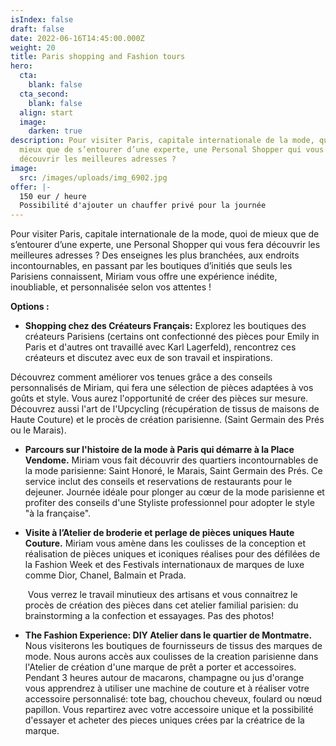 ```yaml
---
isIndex: false
draft: false
date: 2022-06-16T14:45:00.000Z
weight: 20
title: Paris shopping and Fashion tours
hero:
  cta:
    blank: false
  cta_second:
    blank: false
  align: start
  image:
    darken: true
description: Pour visiter Paris, capitale internationale de la mode, quoi de
  mieux que de s’entourer d’une experte, une Personal Shopper qui vous fera
  découvrir les meilleures adresses ?
image:
  src: /images/uploads/img_6902.jpg
offer: |-
  150 eur / heure
  Possibilité d'ajouter un chauffer privé pour la journée
---
```

Pour visiter Paris, capitale internationale de la mode, quoi de mieux que de s’entourer d’une experte, une Personal Shopper qui vous fera découvrir les meilleures adresses ? Des enseignes les plus branchées, aux endroits incontournables, en passant par les boutiques d’initiés que seuls les Parisiens connaissent, Miriam vous offre une expérience inédite, inoubliable, et personnalisée selon vos attentes !

**Options :**

* **Shopping chez des Créateurs Français:** Explorez les boutiques des créateurs Parisiens (certains ont confectionné des pièces pour Emily in Paris et d'autres ont travaillé avec Karl Lagerfeld), rencontrez ces créateurs et discutez avec eux de son travail et inspirations. 

Découvrez comment améliorer vos tenues grâce a des conseils personnalisés de Miriam, qui fera une sélection de pièces adaptées à vos goûts et style. Vous aurez l'opportunité de créer des pièces sur mesure. Découvrez aussi l'art de l'Upcycling (récupération de tissus de maisons de Haute Couture) et le procès de création parisienne. (Saint Germain des Prés ou le Marais).

* **Parcours sur l'histoire de la mode à Paris qui démarre à la Place Vendome.** Miriam vous fait découvrir des quartiers incontournables de la mode parisienne: Saint Honoré, le Marais, Saint Germain des Prés. Ce service inclut des conseils et reservations de restaurants pour le dejeuner. Journée idéale pour plonger au cœur de la mode parisienne et profiter des conseils d'une Styliste professionnel pour adopter le style "à la française".
* **Visite à l’Atelier de broderie et perlage de pièces uniques Haute Couture.** Miriam vous amène dans les coulisses de la conception et réalisation de pièces uniques et iconiques réalises pour des défilées de la Fashion Week et des Festivals internationaux de marques de luxe comme Dior, Chanel, Balmain et Prada.

   Vous verrez le travail minutieux des artisans et vous connaitrez le procès de création des pièces dans cet atelier familial parisien: du brainstorming a la confection et essayages. Pas des photos!
* **The Fashion Experience: DIY Atelier dans le quartier de Montmatre.** Nous visiterons les boutiques de fournisseurs de tissus des marques de mode. Nous aurons accès aux coulisses de la creation parisienne dans l'Atelier de création d'une marque de prêt a porter et accessoires. Pendant 3 heures autour de macarons, champagne ou jus d'orange vous apprendrez à utiliser une machine de couture et à réaliser votre accessoire personnalisé: tote bag, chouchou cheveux, foulard ou nœud papillon. Vous repartirez avec votre accessoire unique et la possibilité d'essayer et acheter des pieces uniques crées par la créatrice de la marque.
